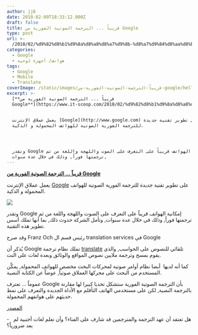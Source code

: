 ```yaml
---
author: jj6
date: 2010-02-09T18:33:12.000Z
draft: false
title: قريباً ... الترجمة الصوتية الفورية من Google
type: post
url: >-
  /2010/02/%d9%82%d8%b1%d9%8a%d8%a8%d8%a7%d9%8b-%d8%a7%d9%84%d8%aa%d8%b1%d8%ac%d9%85%d8%a9-%d8%a7%d9%84%d8%b5%d9%88%d8%aa%d9%8a%d8%a9-%d8%a7%d9%84%d9%81%d9%88%d8%b1%d9%8a%d8%a9-%d9%85%d9%86-google/
categories:
  - Google
  - هواتف/ أجهزة لوحية
tags:
  - Google
  - Mobile
  - Translate
coverImage: /static/images/قريباً-الترجمة-الصوتية-الفورية-من-google/hello-marhaba.jpg
excerpt: >-
  [**قريباً ... الترجمة الصوتية الفورية من
  Google**](https://www.it-scoop.com/2010/02/%d9%82%d8%b1%d9%8a%d8%a8%d8%a7%d9%8b-%d8%a7%d9%84%d8%aa%d8%b1%d8%ac%d9%85%d8%a9-%d8%a7%d9%84%d8%b5%d9%88%d8%aa%d9%8a%d8%a9-%d8%a7%d9%84%d9%81%d9%88%d8%b1%d9%8a%d8%a9-%d9%85%d9%86-google/)


  يعمل عملاق الإنترنت [Google](http://www.google.com) على تطوير تقنية جديدة
  للترجمة الفورية الصوتية للهواتف المحمولة و الذكية.




  وتقدر Google إمكانية الهواتف قريباً على التعرف على الصوت واللهجة واللغة من ثم
  ترجمتها فوراً, وذلك في خلال عدة سنوات,
---
```

[**قريباً ... الترجمة الصوتية الفورية من Google**](https://www.it-scoop.com/2010/02/%d9%82%d8%b1%d9%8a%d8%a8%d8%a7%d9%8b-%d8%a7%d9%84%d8%aa%d8%b1%d8%ac%d9%85%d8%a9-%d8%a7%d9%84%d8%b5%d9%88%d8%aa%d9%8a%d8%a9-%d8%a7%d9%84%d9%81%d9%88%d8%b1%d9%8a%d8%a9-%d9%85%d9%86-google/)

يعمل عملاق الإنترنت [Google](http://www.google.com) على تطوير تقنية جديدة للترجمة الفورية الصوتية للهواتف المحمولة و الذكية.

![](/static/images/قريباً-الترجمة-الصوتية-الفورية-من-google/hello-marhaba.jpg)

وتقدر Google إمكانية الهواتف قريباً على التعرف على الصوت واللهجة واللغة من ثم ترجمتها فوراً, وذلك في خلال عدة سنوات, وتأمل الشركة حدوث ذلك, بما أنها تملك أسس تطوير هذه التقنية.

وقد صرح Franz Och رئيس قسم ال translation services في Google

يُذكر أن Google تملك نظام ترجمة [translate](http://translate.google.com) تلقائي للنصوص على الحواسب, والذي يقوم بمسح وترجمة ملايين نصوص المواقع والوثائق وبعدة لغات على النت.

كما أنه لديها  أيضا نظام أوامر صوتية لمحركات البحث مخصص للهواتف المحمولة, يمكِّن المستخدم من البحث على محركها العملاق صوتياً, عوضاً عن الكتابة النصية.

عموماً ... تعترف Google بأن الترجمة الصوتية الفورية ستشكل تحديا كبيرا لها مقارنة بالترجمة النصية, لكن على مستخدمي الهاتف التأقلم مع الأداة الجديدة والتعرف على نمط حديثهم على هواتفهم المحمولة.

[المصدر](http://technology.timesonline.co.uk/tol/news/tech_and_web/personal_tech/article7017831.ece)

\-   هل تعتقد أن عهد الترجمة والمترجمين قد شارف على الفناء؟ وأن تعلم لغات أجنبية لم يعد ضرورياً؟
